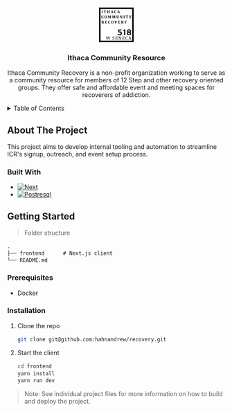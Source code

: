 <!-- PROJECT LOGO -->
<br />
<div align="center">
  <a href="https://github.com/github_username/repo_name">
    <img src="./readme/icr.png" alt="Logo" width="80" height="80">
  </a>

<h3 align="center">Ithaca Community Resource</h3>

  <p align="center">
    Ithaca Community Recovery is a non-profit organization working to serve as a community resource for members of 12 Step and other recovery oriented groups. They offer safe and affordable event and meeting spaces for recoverers of addiction.
    <br />    
  </p>
</div>



<!-- TABLE OF CONTENTS -->
<details>
  <summary>Table of Contents</summary>
  <ol>
    <li>
      <a href="#about-the-project">About The Project</a>
      <ul>
        <li><a href="#built-with">Built With</a></li>
      </ul>
    </li>
    <li>
      <a href="#getting-started">Getting Started</a>
      <ul>
        <li><a href="#prerequisites">Prerequisites</a></li>
        <li><a href="#installation">Installation</a></li>
      </ul>
    </li>
  </ol>
</details>



<!-- ABOUT THE PROJECT -->
## About The Project
This project aims to develop internal tooling and automation to streamline ICR's signup, outreach, and event setup process.

### Built With

* [![Next][Next.js]][Next-url]
* [![Postresql][Prisma.io]][Prisma-url]

<!-- GETTING STARTED -->
## Getting Started


> Folder structure 

    .
    ├── frontend      # Next.js client
    └── README.md

### Prerequisites
* Docker

### Installation

1. Clone the repo
   ```sh
   git clone git@github.com:hahnandrew/recovery.git
   ```
2. Start the client
   ```sh
   cd frontend
   yarn install
   yarn run dev
   ```

> Note: See individual project files for more information on how to build and deploy the project.


<!-- MARKDOWN LINKS & IMAGES -->
<!-- https://www.markdownguide.org/basic-syntax/#reference-style-links -->
[Next.js]: https://img.shields.io/badge/next.js-000000?style=for-the-badge&logo=nextdotjs&logoColor=white
[Next-url]: https://nextjs.org/
[React.js]: https://img.shields.io/badge/React-20232A?style=for-the-badge&logo=react&logoColor=61DAFB
[React-url]: https://reactjs.org/
[Prisma.io]: https://img.shields.io/badge/Prisma-3982CE?style=for-the-badge&logo=Prisma&logoColor=white
[Express.js]: https://img.shields.io/badge/express.js-%23404d59.svg?style=for-the-badge&logo=express&logoColor=%2361DAFB
[Express-url]: https://expressjs.com/
[Prisma-url]: https://www.prisma.io/
